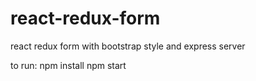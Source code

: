 # react-redux-form
react redux form with bootstrap style and express server 


to run:
npm install
npm start
